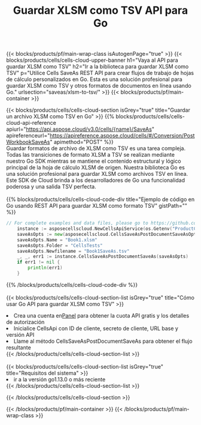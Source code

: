 ﻿---
title:  Guardar XLSM como TSV API para Go
description:  Usando Aspose.Cells Cloud SDK for Go para guardar el archivo de formato XLSM como archivo de formato TSV.
url: /es/go/saveas/xlsm-to-tsv/
---
{{< blocks/products/pf/main-wrap-class isAutogenPage="true" >}}
{{< blocks/products/cells/cells-cloud-upper-banner h1="Vaya al API para guardar XLSM como TSV" h2="Ir a la biblioteca para guardar XLSM como TSV" p="Utilice Cells SaveAs REST API para crear flujos de trabajo de hojas de cálculo personalizados en Go. Esta es una solución profesional para guardar XLSM como TSV y otros formatos de documentos en línea usando Go." urlsection="saveas/xlsm-to-tsv/" >}}
{{< blocks/products/pf/main-container >}}

{{< blocks/products/cells/cells-cloud-section isGrey="true" title="Guardar un archivo XLSM como TSV en Go" >}}
{{% blocks/products/cells/cells-cloud-api-reference apiurl="https://api.aspose.cloud/v3.0/cells/{name}/SaveAs" apireferenceurl="https://apireference.aspose.cloud/cells/#/Conversion/PostWorkbookSaveAs" apimethod="POST" %}}
<br/>
Guardar formatos de archivo de XLSM como TSV es una tarea compleja. Todas las transiciones de formato XLSM a TSV se realizan mediante nuestro Go SDK mientras se mantiene el contenido estructural y lógico principal de la hoja de cálculo XLSM de origen. Nuestra biblioteca Go es una solución profesional para guardar XLSM como archivos TSV en línea. Este SDK de Cloud brinda a los desarrolladores de Go una funcionalidad poderosa y una salida TSV perfecta.
<br/>
<br/>
{{% blocks/products/cells/cells-cloud-code-div title="Ejemplo de código en Go usando REST API para guardar XLSM como formato TSV" gistPath="" %}}
  
```go
// For complete examples and data files, please go to https://github.com/aspose-cells-cloud/aspose-cells-cloud-go/
    instance := asposecellscloud.NewCellsApiService(os.Getenv("ProductClientId"), os.Getenv("ProductClientSecret"))
    saveAsOpts := new(asposecellscloud.CellsSaveAsPostDocumentSaveAsOpts)
    saveAsOpts.Name = "Book1.xlsm"
    saveAsOpts.Folder = "CellsTests"
    saveAsOpts.Newfilename = "Book1SaveAs.tsv"
    _, _, err1 := instance.CellsSaveAsPostDocumentSaveAs(saveAsOpts)
    if err1 != nil {
	    println(err1)
    }
```
  
{{% /blocks/products/cells/cells-cloud-code-div %}}
<br/>
<br/>
{{< blocks/products/cells/cells-cloud-section-list isGrey="true" title="Cómo usar Go API para guardar XLSM como TSV" >}}
<li> Crea una cuenta en<a href="https://dashboard.aspose.cloud/">Panel</a> para obtener la cuota API gratis y los detalles de autorización</li>
<li>Inicialice CellsApi con ID de cliente, secreto de cliente, URL base y versión API</li>
<li>Llame al método CellsSaveAsPostDocumentSaveAs para obtener el flujo resultante</li>
{{< /blocks/products/cells/cells-cloud-section-list >}}
<br/>
<br/>
{{< blocks/products/cells/cells-cloud-section-list isGrey="true" title="Requisitos del sistema" >}}
<li>ir a la versión go1.13.0 o más reciente</li>
{{< /blocks/products/cells/cells-cloud-section-list >}}

{{< /blocks/products/cells/cells-cloud-section >}}

{{< /blocks/products/pf/main-container >}}
{{< /blocks/products/pf/main-wrap-class >}}
